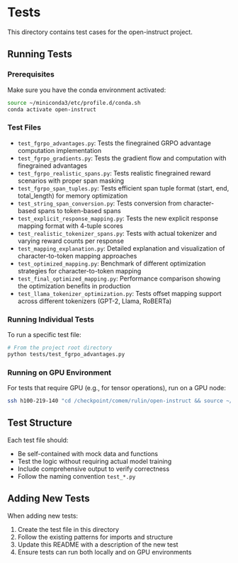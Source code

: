 # Tests

This directory contains test cases for the open-instruct project.

## Running Tests

### Prerequisites

Make sure you have the conda environment activated:

```bash
source ~/miniconda3/etc/profile.d/conda.sh
conda activate open-instruct
```

### Test Files

- `test_fgrpo_advantages.py`: Tests the finegrained GRPO advantage computation implementation
- `test_fgrpo_gradients.py`: Tests the gradient flow and computation with finegrained advantages
- `test_fgrpo_realistic_spans.py`: Tests realistic finegrained reward scenarios with proper span masking
- `test_fgrpo_span_tuples.py`: Tests efficient span tuple format (start, end, total_length) for memory optimization
- `test_string_span_conversion.py`: Tests conversion from character-based spans to token-based spans
- `test_explicit_response_mapping.py`: Tests the new explicit response mapping format with 4-tuple scores
- `test_realistic_tokenizer_spans.py`: Tests with actual tokenizer and varying reward counts per response
- `test_mapping_explanation.py`: Detailed explanation and visualization of character-to-token mapping approaches
- `test_optimized_mapping.py`: Benchmark of different optimization strategies for character-to-token mapping
- `test_final_optimized_mapping.py`: Performance comparison showing the optimization benefits in production
- `test_llama_tokenizer_optimization.py`: Tests offset mapping support across different tokenizers (GPT-2, Llama, RoBERTa)

### Running Individual Tests

To run a specific test file:

```bash
# From the project root directory
python tests/test_fgrpo_advantages.py
```

### Running on GPU Environment

For tests that require GPU (e.g., for tensor operations), run on a GPU node:

```bash
ssh h100-219-140 "cd /checkpoint/comem/rulin/open-instruct && source ~/miniconda3/etc/profile.d/conda.sh && conda activate open-instruct && python tests/test_fgrpo_advantages.py"
```

## Test Structure

Each test file should:
- Be self-contained with mock data and functions
- Test the logic without requiring actual model training
- Include comprehensive output to verify correctness
- Follow the naming convention `test_*.py`

## Adding New Tests

When adding new tests:
1. Create the test file in this directory
2. Follow the existing patterns for imports and structure
3. Update this README with a description of the new test
4. Ensure tests can run both locally and on GPU environments 
